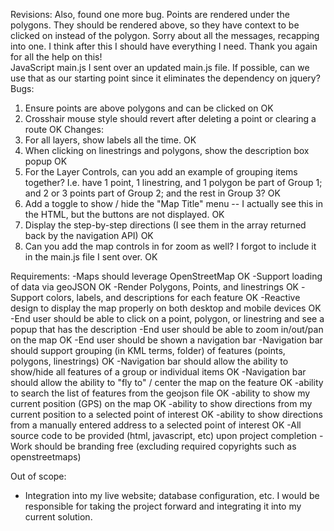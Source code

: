 Revisions:
Also, found one more bug. Points are rendered under the polygons. They should be rendered above, so they have context to be clicked on instead of the polygon.  Sorry about all the messages, recapping into one. I think after this I should have everything I need. Thank you again for all the help on this!  
JavaScript main.js I sent over an updated main.js file. 
If possible, can we use that as our starting point since it eliminates the dependency on jquery? 
Bugs: 
1) Ensure points are above polygons and can be clicked on OK
2) Crosshair mouse style should revert after deleting a point or clearing a route OK 
Changes: 
1) For all layers, show labels all the time. OK
2) When clicking on linestrings and polygons, show the description box popup OK
3) For the Layer Controls, can you add an example of grouping items together? I.e. have 1 point, 1 linestring, and 1 polygon be part of Group 1; and 2 or 3 points part of Group 2; and the rest in Group 3? OK
4) Add a toggle to show / hide the "Map Title" menu -- I actually see this in the HTML, but the buttons are not displayed. OK
5) Display the step-by-step directions (I see them in the array returned back by the navigation API) OK
6) Can you add the map controls in for zoom as well? I forgot to include it in the main.js file I sent over. OK

Requirements: 
-Maps should leverage OpenStreetMap OK
-Support loading of data via geoJSON  OK
-Render Polygons, Points, and linestrings OK
-Support colors, labels, and descriptions for each feature OK
-Reactive design to display the map properly on both desktop and mobile devices OK
-End user should be able to click on a point, polygon, or linestring and see a popup that has the description 
-End user should be able to zoom in/out/pan on the map OK
-End user should be shown a navigation bar 
-Navigation bar should support grouping (in KML terms, folder) of features (points, polygons, linestrings) OK
-Navigation bar should allow the ability to show/hide all features of a group or individual items OK
-Navigation bar should allow the ability to "fly to" / center the map on the feature OK
-ability to search the list of features from the geojson file OK
-ability to show my current position (GPS) on the map OK
-ability to show directions from my current position to a selected point of interest OK
-ability to show directions from a manually entered address to a selected point of interest OK
-All source code to be provided (html, javascript, etc) upon project completion 
-Work should be branding free (excluding required copyrights such as openstreetmaps)  

Out of scope: 
- Integration into my live website; database configuration, etc. I would be responsible for taking the project forward and integrating it into my current solution.